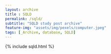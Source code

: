 ```yaml
---
layout: archive
title : SQLD
permalink: /sqld/
subtitle: "SQLD study post archive"
feature-img: "assets/img/pexels/computer.jpeg"
tags: [_Archive, database, SQLD]
---
```


{% include sqld.html %}
